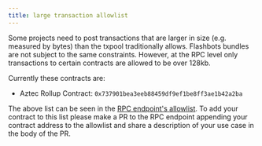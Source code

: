 ```yaml
---
title: large transaction allowlist
---
```


Some projects need to post transactions that are larger in size (e.g. measured by bytes) than the txpool traditionally allows. Flashbots bundles are not subject to the same constraints. However, at the RPC level only transactions to certain contracts are allowed to be over 128kb.

Currently these contracts are:
- Aztec Rollup Contract: `0x737901bea3eeb88459df9ef1be8ff3ae1b42a2ba`

The above list can be seen in the [RPC endpoint's allowlist](https://github.com/flashbots/rpc-endpoint/blob/b55bf819187b0f2eeff5def6113c9379dccb2105/server/whitelist.go#L25-L27). To add your contract to this list please make a PR to the RPC endpoint appending your contract address to the allowlist and share a description of your use case in the body of the PR.